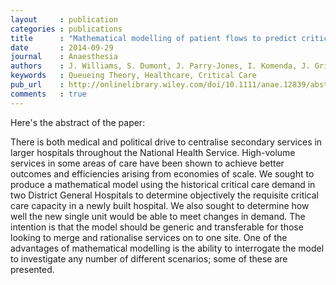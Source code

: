 ```yaml
---
layout     : publication
categories : publications
title      : "Mathematical modelling of patient flows to predict critical care capacity required following the merger of two district general hospitals into one "
date       : 2014-09-29
journal    : Anaesthesia
authors    : J. Williams, S. Dumont, J. Parry-Jones, I. Komenda, J. Griffiths, V. Knight
keywords   : Queueing Theory, Healthcare, Critical Care
pub_url    : http://onlinelibrary.wiley.com/doi/10.1111/anae.12839/abstract;jsessionid=9DD1B60DCCF867813E54A425FB6FD684.f04t04?deniedAccessCustomisedMessage=&userIsAuthenticated=false
comments   : true
---
```


Here's the abstract of the paper:

There is both medical and political drive to centralise secondary services in larger hospitals throughout the National Health Service. High-volume services in some areas of care have been shown to achieve better outcomes and efficiencies arising from economies of scale. We sought to produce a mathematical model using the historical critical care demand in two District General Hospitals to determine objectively the requisite critical care capacity in a newly built hospital. We also sought to determine how well the new single unit would be able to meet changes in demand. The intention is that the model should be generic and transferable for those looking to merge and rationalise services on to one site. One of the advantages of mathematical modelling is the ability to interrogate the model to investigate any number of different scenarios; some of these are presented.
